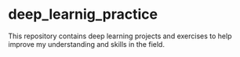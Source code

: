 # deep_learnig_practice

This repository contains deep learning projects and exercises to help improve my understanding and skills in the field.
